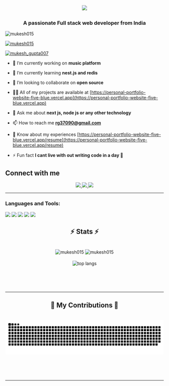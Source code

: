 <h1 align="center">
    <img src="https://readme-typing-svg.herokuapp.com/?font=Righteous&size=35&center=true&vCenter=true&width=500&height=70&duration=4000&lines=Hi+There!+👋;+I'm+Mukesh+Gupta;+Full+stack+web+developer;+Open+source+contributor;+from+India❤️" />
</h1>

<h3 align="center">A passionate Full stack web developer from India</h3>

<p align="left"> <img src="https://komarev.com/ghpvc/?username=mukesh015&label=Profile%20views&color=0e75b6&style=flat" alt="mukesh015" /> </p>

<p align="left"> <a href="https://github.com/ryo-ma/github-profile-trophy"><img src="https://github-profile-trophy.vercel.app/?username=mukesh015" alt="mukesh015" /></a> </p>

<p align="left"> <a href="https://twitter.com/mukesh_gupta007" target="blank"><img src="https://img.shields.io/twitter/follow/mukesh_gupta007?logo=twitter&style=for-the-badge" alt="mukesh_gupta007" /></a> </p>

- 🔭 I’m currently working on **music platform**

- 🌱 I’m currently learning **nest.js and redis**

- 👯 I’m looking to collaborate on **open source**

- 👨‍💻 All of my projects are available at [https://personal-portfolio-website-five-blue.vercel.app](https://personal-portfolio-website-five-blue.vercel.app)

- 💬 Ask me about **next js, node js or any other technology**

- 📫 How to reach me **rg37090@gmail.com**

- 📄 Know about my experiences [https://personal-portfolio-website-five-blue.vercel.app/resume](https://personal-portfolio-website-five-blue.vercel.app/resume)

- ⚡ Fun fact **I cant live with out writing code in a day 🤣**


<div align="center"> 
<h2 align="left">Connect with me</h2>
  <a href="mailto:rg37090@gmail.com">
    <img src="https://img.shields.io/badge/Gmail-333333?style=for-the-badge&logo=gmail&logoColor=red" />
  </a>
  <a href="www.linkedin.com/in/mukesh-gupta-0299b628a" target="_blank">
    <img src="https://img.shields.io/badge/LinkedIn-0077B5?style=for-the-badge&logo=linkedin&logoColor=white" target="_blank" />
  </a>
  <a href="https://personal-portfolio-website-five-blue.vercel.app" target="_blank">
     <img src="https://img.shields.io/badge/Portfolio-FF5722?style=for-the-badge&logo=todoist&logoColor=white" target="_blank" /> <!-- sqlite, safari, google-chrome are other good icon options -->
  </a>
</div>

 <hr/>

<h3 align="left">Languages and Tools:</h3>


<img src="https://skillicons.dev/icons?i=javascript,typescript,python,c,c++" />
<img src="https://skillicons.dev/icons?i=nextjs,react,redux,graphql,tailwind,bootstrap,mui,html,css,vite" />
<img src="https://skillicons.dev/icons?i=nodejs,express,nestjs,firebase,jwt" />
<img src="https://skillicons.dev/icons?i=postgresql,mysql,kafka,redis,mongodb" />
<img src="https://skillicons.dev/icons?i=aws,jenkins,nginx,netlify,docker,googlecloud,linux" />

<h2 align="center">⚡ Stats ⚡</h2>
<br>
<div align=center>
    <img width=400 align="center" src="https://github-readme-streak-stats.herokuapp.com/?user=mukesh015&theme=react" alt="mukesh015" />
    <img width=400 align="center" src="https://github-readme-stats.vercel.app/api?username=mukesh015&count_private=true&show_icons=true&theme=react&rank_icon=github&border_radius=10" alt="mukesh015" />
    <br/>
    <br/>
    <img width=320 align="center" src="https://github-readme-stats-salesp07.vercel.app/api/top-langs/?username=salesp07&hide=HTML&langs_count=8&layout=compact&theme=react&border_radius=10&size_weight=0.5&count_weight=0.5&exclude_repo=github-readme-stats" alt="top langs" />
</div>

<br/>
<br/>
<br/>
<br/>
<hr/>

<div align="center">
  <h2>🐍 My Contributions 🐍</h2>
  <br>
  <img alt="snake eating my contributions" src="https://raw.githubusercontent.com/salesp07/salesp07/output/github-contribution-grid-snake.svg" />
  
  <br/><br/><br/>
</div>
<hr/>

